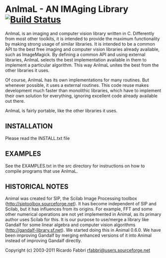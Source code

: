 # AnImaL - AN IMAging Library [![Build Status](https://travis-ci.org/rfabbri/animal.svg?branch=master)](https://travis-ci.org/rfabbri/animal)

AnImaL is an imaging and computer vision library written in C.  Differently
from most other toolkits, it is intended to provide the maximum functionality
by making strong usage of similar libraries. It is intended to be a common
API to the best free imaging and computer vision libraries already available,
such as ImageMagick.  By defining a common API and using external
libraries, AnImaL selects the best implementation available in them to
implement a particular algorithm. This way AnImaL unites the best from the
other libraries it uses.

Of course, AnImaL has its own implementations for many routines. But whenever
possible, it uses a external routines. This code reuse makes development
much faster than monolithic libraries, which have to implement their own
solution for everything, ignoring excellent code already available out there.

AnImaL is fairly portable, like the other libraries it uses.

## INSTALLATION
Please read the INSTALL.txt file


## EXAMPLES

See the EXAMPLES.txt in the src directory for instructions
on how to compile programs that use AnImaL.


## HISTORICAL NOTES

Animal was created for SIP, the Scilab Image Processing toolbox
(http://siptoolbox.sourceforge.net).  It has become independent of
SIP and Scilab, but it has influences from its origins. For example,
FFT and some other numerical operations are not yet implemented
in Animal, as its primary author uses Scilab for this. It is our
purpose to use/merge a library like Gandalf for some linear algebra
and computer vision algorithms (http://gandalf-library.sf.net). We
started doing this in Animal 0.6.0. We have been improving Gandalf
by merging enhanced versions of it into Animal instead of improving
Gandalf directly.

Copyright (c) 2003-2011  Ricardo Fabbri <rfabbri@users.sourceforge.net>
